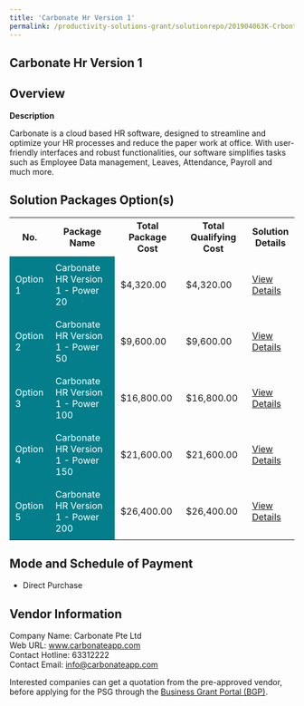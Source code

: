 ```yaml
---
title: 'Carbonate Hr Version 1'
permalink: /productivity-solutions-grant/solutionrepo/201904063K-Crbont-Hr-v-1-G
---
```


## Carbonate Hr Version 1

## Overview

**Description**

Carbonate is a cloud based HR software, designed to streamline and optimize your HR processes and reduce the paper work at office. With user-friendly interfaces and robust functionalities, our software simplifies tasks such as Employee Data management, Leaves, Attendance, Payroll and much more.

## Solution Packages Option(s)

<table>
<tr>
<th><b>No.</b></th>
<th><b>Package Name</b></th>
<th><b>Total Package Cost</b></th>
<th><b>Total Qualifying Cost</b></th>
<th><b>Solution Details</b></th>
</tr>
<tr>
<td style='padding: 10px; background-color: #037E8A; color: #FFFFFF;'>Option 1</td>
<td style='padding: 10px; background-color: #037E8A; color: #FFFFFF;'>Carbonate HR Version 1 - Power 20</td>
<td style='padding: 10px;'>$4,320.00</td>
<td style='padding: 10px;'>$4,320.00</td>
<td style='padding: 10px;'><a href='https://www.gobusiness.gov.sg/images/psg/Carbonate_Hr_23052024_Desensitised_Annex3_Part1.pdf' target='_blank'>View Details</a></td>
</tr>
<tr>
<td style='padding: 10px; background-color: #037E8A; color: #FFFFFF;'>Option 2</td>
<td style='padding: 10px; background-color: #037E8A; color: #FFFFFF;'>Carbonate HR Version 1 - Power 50</td>
<td style='padding: 10px;'>$9,600.00</td>
<td style='padding: 10px;'>$9,600.00</td>
<td style='padding: 10px;'><a href='https://www.gobusiness.gov.sg/images/psg/Carbonate_Hr_23052024_Desensitised_Annex3_Part2.pdf' target='_blank'>View Details</a></td>
</tr>
<tr>
<td style='padding: 10px; background-color: #037E8A; color: #FFFFFF;'>Option 3</td>
<td style='padding: 10px; background-color: #037E8A; color: #FFFFFF;'>Carbonate HR Version 1 - Power 100</td>
<td style='padding: 10px;'>$16,800.00</td>
<td style='padding: 10px;'>$16,800.00</td>
<td style='padding: 10px;'><a href='https://www.gobusiness.gov.sg/images/psg/Carbonate_Hr_23052024_Desensitised_Annex3_Part3.pdf' target='_blank'>View Details</a></td>
</tr>
<tr>
<td style='padding: 10px; background-color: #037E8A; color: #FFFFFF;'>Option 4</td>
<td style='padding: 10px; background-color: #037E8A; color: #FFFFFF;'>Carbonate HR Version 1 - Power 150</td>
<td style='padding: 10px;'>$21,600.00</td>
<td style='padding: 10px;'>$21,600.00</td>
<td style='padding: 10px;'><a href='https://www.gobusiness.gov.sg/images/psg/Carbonate_Hr_23052024_Desensitised_Annex3_Part4.pdf' target='_blank'>View Details</a></td>
</tr>
<tr>
<td style='padding: 10px; background-color: #037E8A; color: #FFFFFF;'>Option 5</td>
<td style='padding: 10px; background-color: #037E8A; color: #FFFFFF;'>Carbonate HR Version 1 - Power 200</td>
<td style='padding: 10px;'>$26,400.00</td>
<td style='padding: 10px;'>$26,400.00</td>
<td style='padding: 10px;'><a href='https://www.gobusiness.gov.sg/images/psg/Carbonate_Hr_23052024_Desensitised_Annex3_Part5.pdf' target='_blank'>View Details</a></td>
</tr>
</table>

## Mode and Schedule of Payment

 - Direct Purchase

## Vendor Information

 Company Name: Carbonate Pte Ltd<br>Web URL: www.carbonateapp.com <br>Contact Hotline: 63312222 <br>Contact Email: info@carbonateapp.com <br>

Interested companies can get a quotation from the pre-approved vendor, before applying for the PSG through the <a href='https://www.businessgrants.gov.sg/' target='_blank' rel='noopener'>Business Grant Portal (BGP)</a>.

<script src="/jquery/resize-tables.js"></script>
